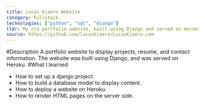```yaml
---
title: Lucas Kjaero Website
category: Fullstack
technologies: ["python", "sql", "django"]
tldr: My old portfolio website, built using Django and served on Heroku
source: https://github.com/lucaskjaero/LucasKjaero.com
---
```

#Description
A portfolio website to display projects, resume, and contact information. The website was built using Django, and was served on Heroku.
#What I learned
- How to set up a django project.
- How to build a database model to display content.
- How to deploy a website on Heroku.
- How to render HTML pages on the server side.
